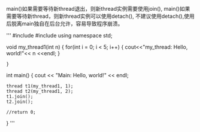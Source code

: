 main()如果需要等待新thread退出，则新thread实例需要使用join(),
main()如果需要等待新thread，则新thread实例可以使用detach(), 不建议使用detach(),使用后脱离main独自在后台允许，容易导致程序崩溃。

'''
#include <iostream>
#include <thread>
using namespace std;

void my_thread1(int n)
{
    for(int i = 0; i < 5; i++)
    {
	    cout<<"my_thread: Hello, world!"<< n <<endl;
    }
        
    }

int main()
{
    cout << "Main: Hello, world!" << endl;
	
	thread t1(my_thread1, 1);
	thread t2(my_thread1, 2);
	t1.join();
	t2.join();
	
    //return 0;
}
'''
